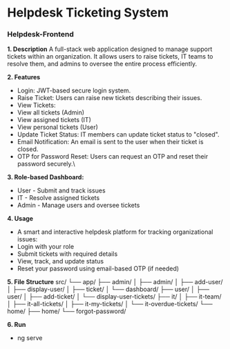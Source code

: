 # Helpdesk Ticketing System
### Helpdesk-Frontend
**1. Description**
  A full-stack web application designed to manage support tickets within an organization. It allows users to raise tickets, IT teams to resolve them, and admins to oversee the entire process efficiently.

**2. Features**
  * Login: JWT-based secure login system.
  * Raise Ticket: Users can raise new tickets describing their issues.
  * View Tickets:
  * View all tickets (Admin)
  * View assigned tickets (IT)
  * View personal tickets (User)
  * Update Ticket Status: IT members can update ticket status to "closed".
  * Email Notification: An email is sent to the user when their ticket is closed.
  * OTP for Password Reset: Users can request an OTP and reset their password securely.\

**3. Role-based Dashboard:**
  * User - Submit and track issues
  * IT - Resolve assigned tickets
  * Admin - Manage users and oversee tickets

**4. Usage**
  * A smart and interactive helpdesk platform for tracking organizational issues:
  * Login with your role
  * Submit tickets with required details
  * View, track, and update status
  * Reset your password using email-based OTP (if needed)

**5. File Structure**
  src/
└── app/
    ├── admin/
    │   ├── admin/
    │   ├── add-user/
    │   ├── display-user/
    │   ├── ticket/
    │   └── dashboard/
    ├── user/
    │   ├── user/
    │   ├── add-ticket/
    │   └── display-user-tickets/
    ├── it/
    │   ├── it-team/
    │   ├── it-all-tickets/
    │   ├── it-my-tickets/
    │   └── it-overdue-tickets/
    └── home/
        ├── home/
        └── forgot-password/

  
**6. Run**
  * ng serve
